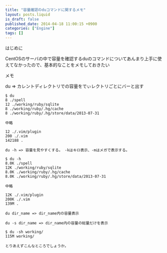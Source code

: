 ```yaml
---
title: "容量確認のduコマンドに関するメモ"
layout: posts.liquid
is_draft: false
published_date: 2014-04-18 11:00:15 +0900
categories: ["Engine"]
tags: []
---
```


はじめに

CentOSのサーバの中で容量を確認するduのコマンドについてあんまり上手に使えてなかったので、基本的なことをメモしておきたい

メモ

du =\> カレントディレクトリでの容量をでぃレクトリごとにバーと出す

    $ du
    8 ./spell
    12 ./working/ruby/sqlite
    8 ./working/ruby/.hg/cache
    8 ./working/ruby/.hg/store/data/2013-07-31

    中略

    12 ./.vim/plugin
    200 ./.vim
    142188 .

    du -h => 容量を見やすくする。 -kはキロ表示、-mはメガで表示する。

    $ du -h
    8.0K ./spell
    12K ./working/ruby/sqlite
    8.0K ./working/ruby/.hg/cache
    8.0K ./working/ruby/.hg/store/data/2013-07-31

    中略

    12K ./.vim/plugin
    200K ./.vim
    139M .

    du dir_name => dir_name内の容量表示

    du -s dir_name => dir_name内の容量の総量だけを表示

    $ du -sh working/
    115M working/

    とりあえずこんなところでしょうか。


